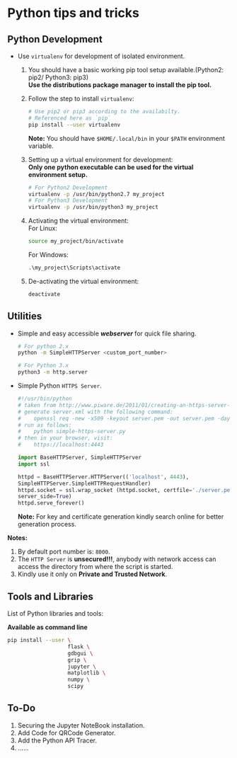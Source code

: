 # Python tips and tricks #

## Python Development ##

* Use `virtualenv` for development of isolated environment.

    1. You should have a basic working pip tool setup available.(Python2: pip2/ Python3: pip3)  
    **Use the distributions package manager to install the pip tool.**
    2. Follow the step to install `virtualenv`:
        ```sh
        # Use pip2 or pip3 according to the availabilty.
        # Referenced here as `pip`
        pip install --user virtualenv
        ```
        **Note:** You should have `$HOME/.local/bin` in your `$PATH` environment variable.

    3. Setting up a virtual environment for development:  
    **Only one python executable can be used for the virtual environment setup.**
        ```sh
        # For Python2 Development
        virtualenv -p /usr/bin/python2.7 my_project
        # For Python3 Development
        virtualenv -p /usr/bin/python3 my_project
        ```
    4. Activating the virtual environment:  
       For Linux:
        ```sh
        source my_project/bin/activate
        ```
       For Windows:
       ```bat
       .\my_project\Scripts\activate
       ```
    5. De-activating the virtual environment:
        ```sh
        deactivate
        ```

## Utilities ##

* Simple and easy accessible __*webserver*__ for quick file sharing.

    ```sh
    # For python 2.x
    python -m SimpleHTTPServer <custom_port_number>

    # For Python 3.x
    python3 -m http.server
    ```
* Simple Python `HTTPS Server`.

    ```python
    #!/usr/bin/python
    # taken from http://www.piware.de/2011/01/creating-an-https-server-in-python/
    # generate server.xml with the following command:
    #    openssl req -new -x509 -keyout server.pem -out server.pem -days 365 -nodes
    # run as follows:
    #    python simple-https-server.py
    # then in your browser, visit:
    #    https://localhost:4443

    import BaseHTTPServer, SimpleHTTPServer
    import ssl

    httpd = BaseHTTPServer.HTTPServer(('localhost', 4443),
    SimpleHTTPServer.SimpleHTTPRequestHandler)
    httpd.socket = ssl.wrap_socket (httpd.socket, certfile='./server.pem',
    server_side=True)
    httpd.serve_forever()
    ```
    **Note:** For key and certificate generation kindly search online for better generation
    process.

**Notes:**

1. By default port number is: `8000`.
2. The `HTTP Server` is **unsecured!!!**, anybody with network access can access
   the directory from where the script is started.
3. Kindly use it only on **Private and Trusted Network**.

## Tools and Libraries ##

List of Python libraries and tools:

**Available as command line**

```sh
pip install --user \
                   flask \
                   gdbgui \
                   grip \
                   jupyter \
                   matplotlib \
                   numpy \
                   scipy
```

## To-Do ##

1. Securing the Jupyter NoteBook installation.
2. Add Code for QRCode Generator.
3. Add the Python API Tracer.
4. ......
